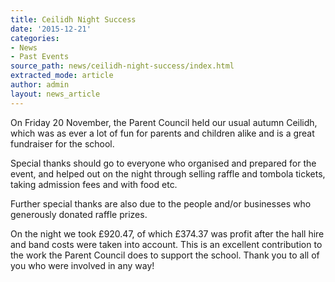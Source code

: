 ```yaml
---
title: Ceilidh Night Success
date: '2015-12-21'
categories:
- News
- Past Events
source_path: news/ceilidh-night-success/index.html
extracted_mode: article
author: admin
layout: news_article
---
```


On Friday 20 November, the Parent Council held our usual autumn Ceilidh, which was as ever a lot of fun for parents and children alike and is a great fundraiser for the school.

Special thanks should go to everyone who organised and prepared for the event, and helped out on the night through selling raffle and tombola tickets, taking admission fees and with food etc.

Further special thanks are also due to the people and/or businesses who generously donated raffle prizes.

On the night we took £920.47, of which £374.37 was profit after the hall hire and band costs were taken into account. This is an excellent contribution to the work the Parent Council does to support the school. Thank you to all of you who were involved in any way!
